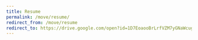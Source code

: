 ```yaml
---
title: Resume 
permalink: /move/resume/
redirect_from: /move/resume
redirect_to: https://drive.google.com/open?id=1D7EoaooBrLrfVZM7yGNaWcugqUBOz6mX
---
```

